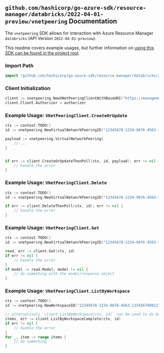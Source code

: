 
## `github.com/hashicorp/go-azure-sdk/resource-manager/databricks/2022-04-01-preview/vnetpeering` Documentation

The `vnetpeering` SDK allows for interaction with Azure Resource Manager `databricks` (API Version `2022-04-01-preview`).

This readme covers example usages, but further information on [using this SDK can be found in the project root](https://github.com/hashicorp/go-azure-sdk/tree/main/docs).

### Import Path

```go
import "github.com/hashicorp/go-azure-sdk/resource-manager/databricks/2022-04-01-preview/vnetpeering"
```


### Client Initialization

```go
client := vnetpeering.NewVNetPeeringClientWithBaseURI("https://management.azure.com")
client.Client.Authorizer = authorizer
```


### Example Usage: `VNetPeeringClient.CreateOrUpdate`

```go
ctx := context.TODO()
id := vnetpeering.NewVirtualNetworkPeeringID("12345678-1234-9876-4563-123456789012", "example-resource-group", "workspaceName", "peeringName")

payload := vnetpeering.VirtualNetworkPeering{
	// ...
}


if err := client.CreateOrUpdateThenPoll(ctx, id, payload); err != nil {
	// handle the error
}
```


### Example Usage: `VNetPeeringClient.Delete`

```go
ctx := context.TODO()
id := vnetpeering.NewVirtualNetworkPeeringID("12345678-1234-9876-4563-123456789012", "example-resource-group", "workspaceName", "peeringName")

if err := client.DeleteThenPoll(ctx, id); err != nil {
	// handle the error
}
```


### Example Usage: `VNetPeeringClient.Get`

```go
ctx := context.TODO()
id := vnetpeering.NewVirtualNetworkPeeringID("12345678-1234-9876-4563-123456789012", "example-resource-group", "workspaceName", "peeringName")

read, err := client.Get(ctx, id)
if err != nil {
	// handle the error
}
if model := read.Model; model != nil {
	// do something with the model/response object
}
```


### Example Usage: `VNetPeeringClient.ListByWorkspace`

```go
ctx := context.TODO()
id := vnetpeering.NewWorkspaceID("12345678-1234-9876-4563-123456789012", "example-resource-group", "workspaceName")

// alternatively `client.ListByWorkspace(ctx, id)` can be used to do batched pagination
items, err := client.ListByWorkspaceComplete(ctx, id)
if err != nil {
	// handle the error
}
for _, item := range items {
	// do something
}
```
